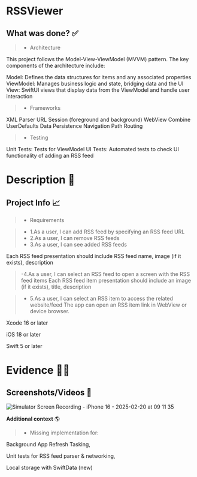 
# RSSViewer
## What was done? ✅
> - Architecture  

This project follows the Model-View-ViewModel (MVVM) pattern. The key components of the architecture include:

Model: Defines the data structures for items and any associated properties
ViewModel: Manages business logic and state, bridging data and the UI
View: SwiftUI views that display data from the ViewModel and handle user interaction
> - Frameworks  

XML Parser
URL Session (foreground and background)
WebView
Combine
UserDefaults Data Persistence
Navigation Path Routing

> - Testing  

Unit Tests: Tests for ViewModel
UI Tests: Automated tests to check UI functionality of adding an RSS feed


# Description 📝
## Project Info 📈
> - Requirements

>   - 1.As a user, I can add RSS feed by specifying an RSS feed URL
>   - 2.As a user, I can remove RSS feeds
>   - 3.As a user, I can see added RSS feeds

Each RSS feed presentation should include RSS feed name, image (if it
exists), description

>   -4.As a user, I can select an RSS feed to open a screen with the RSS feed items
Each RSS feed item presentation should include an image (if it exists),
title, description

>   - 5.As a user, I can select an RSS item to access the related website/feed
The app can open an RSS item link in WebView or device browser.

Xcode 16 or later  

iOS 18 or later  

Swift 5 or later  
  
# Evidence 🕵️‍♀️
## **Screenshots/Videos** 📱
![Simulator Screen Recording - iPhone 16 - 2025-02-20 at 09 11 35](https://github.com/user-attachments/assets/cfdc1f96-7e9b-4f1a-94cc-f43239d7bd39)


**Additional context** 🌎
>   - Missing implementation for:

Background App Refresh Tasking,

Unit tests for RSS feed parser & networking,

Local storage with SwiftData (new)




